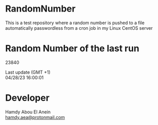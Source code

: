 # RandomNumber    
This is a test repository where a random number is pushed to a file automatically passwordless from a cron job in my Linux CentOS server    
# Random Number of the last run   
23840
      
Last update (GMT +1)    
04/28/23 16:00:01
# Developer    
Hamdy Abou El Anein   
hamdy.aea@protonmail.com
